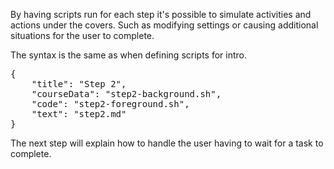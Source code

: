 By having scripts run for each step it's possible to simulate activities and actions under the covers. Such as modifying settings or causing additional situations for the user to complete.

The syntax is the same as when defining scripts for intro.

<pre>
{
    "title": "Step 2",
    "courseData": "step2-background.sh",
    "code": "step2-foreground.sh",
    "text": "step2.md"
}
</pre>

The next step will explain how to handle the user having to wait for a task to complete.